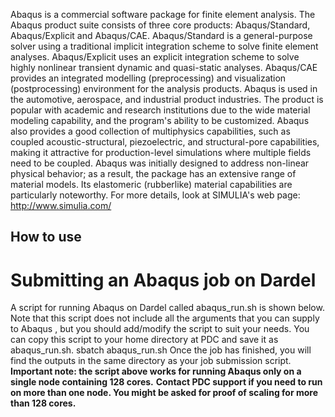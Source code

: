 Abaqus is a commercial software package for finite element analysis. The Abaqus product suite consists of three core products: Abaqus/Standard, Abaqus/Explicit and Abaqus/CAE. Abaqus/Standard is a general-purpose solver using a traditional implicit integration scheme to solve finite element analyses. Abaqus/Explicit uses an explicit integration scheme to solve highly nonlinear transient dynamic and quasi-static analyses. Abaqus/CAE provides an integrated modelling (preprocessing) and visualization (postprocessing) environment for the analysis products.
Abaqus is used in the automotive, aerospace, and industrial product industries. The product is popular with academic and research institutions due to the wide material modeling capability, and the program's ability to be customized. Abaqus also provides a good collection of multiphysics capabilities, such as coupled acoustic-structural, piezoelectric, and structural-pore capabilities, making it attractive for production-level simulations where multiple fields need to be coupled.
Abaqus was initially designed to address non-linear physical behavior; as a result, the package has an extensive range of material models. Its elastomeric (rubberlike) material capabilities are particularly noteworthy. For more details, look at SIMULIA's web page:
http://www.simulia.com/


## How to use


# Submitting an Abaqus job on Dardel
A script for running Abaqus on Dardel  called abaqus_run.sh is shown below.
Note that this script does not include all the arguments that you can supply to Abaqus , but you should add/modify the script to suit your needs. You can copy this script to your home directory at PDC and save it as abaqus_run.sh.
sbatch abaqus_run.sh
Once the job has finished, you will find the outputs in the same directory as your job submission script.
**Important note: the script above works for running Abaqus only on a single node containing 128 cores.**
**Contact PDC support if you need to run on more than one node. You might be asked for proof of scaling for more than 128 cores.**
